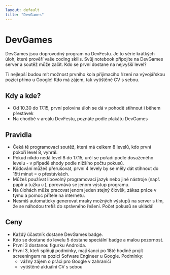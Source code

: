 ```yaml
---
layout: default
title: "DevGames"
---
```


DevGames
========

DevGames jsou doprovodný program na DevFestu. Je to série krátkých úloh, které prověří vaše coding skills. Svůj notebook připojíte na DevGames server a soutěž může začít. Kdo se první dostane na nejvyšší level?

Ti nejlepší budou mít možnost prvního kola přijímacího řízení na vývojářskou pozici přímo u Google! Kdo má zájem, tak vytištěné CV s sebou.

Kdy a kde?
----------
*   Od 10.30 do 17.15, první polovina úloh se dá v pohodě stihnout i během přestávek
*   Na chodbě v areálu DevFestu, poznáte podle plakátu DevGames

Pravidla
--------
*   Čeká tě programovací soutěž, která má celkem 8 levelů, kdo první pokoří level 8, vyhrál.
*   Pokud nikdo nedá level 8 do 17.15, určí se pořadí podle dosaženého levelu - v případě shody podle nižšího počtu pokusů.
*   Kódování můžeš přerušovat, první 4 levely by se měly dát stihnout do 15ti minut = o přestávkách.
*   Můžeš používat libovolný programovací jazyk nebo jiné nástroje (např. papír a tužku☺), porovnává se jenom výstup programu.
*   Na úlohách může pracovat jenom jeden stejný člověk, zákaz práce v týmu a pomoc přítele na internetu.
*   Nesmíš automaticky generovat mraky možných výstupů na server s tím, že se náhodou trefíš do správného řešení. Počet pokusů se ukládá!

Ceny
--------
*   Každý účastník dostane DevGames badge.
*   Kdo se dostane do levelu 5 dostane speciální badge a malou pozornost.
*   První 3 dostanou figurku Androida.
*   První 3, kteří splňují podmínky, mají šanci po 18té hodině projít screeningem na pozici Sofware Engineer u Google. Podmínky:
    *   vážný zájem o práci pro Google v zahraničí
    *   vytištěné aktuální CV s sebou